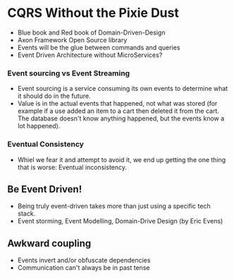 # CQRS Without the Pixie Dust

- Blue book and Red book of Domain-Driven-Design
- Axon Framework Open Source library
- Events will be the glue between commands and queries
- Event Driven Architecture without MicroServices?

### Event sourcing vs Event Streaming

- Event sourcing is a service consuming its own events to determine what it should do in the future.
- Value is in the actual events that happened, not what was stored (for example if a use added an item to a cart then deleted it from the cart. The database doesn't know anything happened, but the events know a lot happened).

### Eventual Consistency

- Whiel we fear it and attempt to avoid it, we end up getting the one thing that is worse: Eventual inconsistency.

## Be Event Driven!

- Being truly event-driven takes more than just using a specific tech stack.
- Event storming, Event Modelling, Domain-Drive Design (by Eric Evens)

## Awkward coupling

- Events invert and/or obfuscate dependencies
- Communication can't always be in past tense
